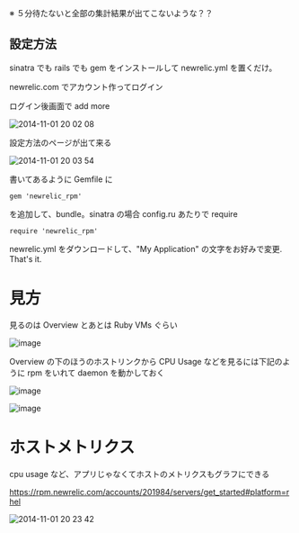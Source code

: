 ※ ５分待たないと全部の集計結果が出てこないような？？

## 設定方法

sinatra でも rails でも gem をインストールして newrelic.yml を置くだけ。

newrelic.com でアカウント作ってログイン

ログイン後画面で add more

![2014-11-01 20 02 08](https://cloud.githubusercontent.com/assets/2290461/4871454/160c444a-61b7-11e4-933a-b456e99886cb.png)

設定方法のページが出て来る

![2014-11-01 20 03 54](https://cloud.githubusercontent.com/assets/2290461/4871455/17ad4c9a-61b7-11e4-9724-6cb8bca086f7.png)

書いてあるように Gemfile に

```
gem 'newrelic_rpm'
```

を追加して、bundle。sinatra の場合 config.ru あたりで require

```
require 'newrelic_rpm'
```

newrelic.yml をダウンロードして、"My Application" の文字をお好みで変更. That's it. 

# 見方

見るのは Overview とあとは Ruby VMs ぐらい

![image](https://cloud.githubusercontent.com/assets/2290461/4871503/10875d76-61bb-11e4-9647-072b85fc4d6b.png)

Overview の下のほうのホストリンクから CPU Usage などを見るには下記のように rpm をいれて daemon を動かしておく

![image](https://cloud.githubusercontent.com/assets/2290461/4871505/2e1de044-61bb-11e4-9fea-d5ff15452272.png)

![image](https://cloud.githubusercontent.com/assets/2290461/4871508/44662e92-61bb-11e4-8a0a-782f9e2b7a2e.png)


# ホストメトリクス

cpu usage など、アプリじゃなくてホストのメトリクスもグラフにできる

https://rpm.newrelic.com/accounts/201984/servers/get_started#platform=rhel

![2014-11-01 20 23 42](https://cloud.githubusercontent.com/assets/2290461/4871487/c974cd52-61b9-11e4-8e87-0039d3e93380.png)
